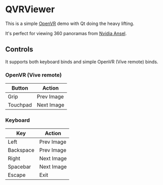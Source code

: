 # QVRViewer

This is a simple [OpenVR](https://github.com/ValveSoftware/openvr) demo with Qt doing the heavy lifting.

It's perfect for viewing 360 panoramas from [Nvidia Ansel](http://www.geforce.com/hardware/technology/ansel).

## Controls

It supports both keyboard binds and simple OpenVR (Vive remote) binds.

### OpenVR (Vive remote)

| Button   | Action     |
|----------|------------|
|Grip      | Prev Image |
|Touchpad  | Next Image |

### Keyboard

| Key      | Action     |
|----------|------------|
|Left      | Prev Image |
|Backspace | Prev Image |
|Right     | Next Image |
|Spacebar  | Next Image |
|Escape    | Exit       |
